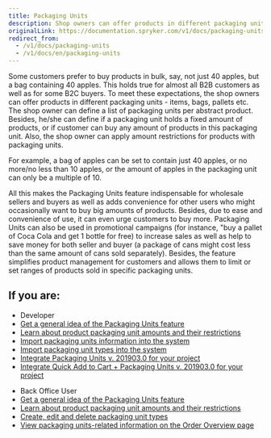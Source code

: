 ```yaml
---
title: Packaging Units
description: Shop owners can offer products in different packaging units - items, bags, pallets. Shop owner can define a list of packaging units per abstract product.
originalLink: https://documentation.spryker.com/v1/docs/packaging-units
redirect_from:
  - /v1/docs/packaging-units
  - /v1/docs/en/packaging-units
---
```


Some customers prefer to buy products in bulk, say, not just 40 apples, but a bag containing 40 apples. This holds true for almost all B2B customers as well as for some B2C buyers. To meet these expectations, the shop owners can offer products in different packaging units - items, bags, pallets etc. The shop owner can define a list of packaging units per abstract product. Besides, he/she can define if a packaging unit holds a fixed amount of products, or if customer can buy any amount of products in this packaging unit. Also, the shop owner can apply amount restrictions for products with packaging units.

For example, a bag of apples can be set to contain just 40 apples, or no more/no less than 10 apples, or the amount of apples in the packaging unit can only be a multiple of 10.

All this makes the Packaging Units feature indispensable for wholesale sellers and buyers as well as adds convenience for other users who might occasionally want to buy big amounts of products. Besides, due to ease and convenience of use, it can even urge customers to buy more. Packaging Units can also be used in promotional campaigns (for instance, "buy a pallet of Coca Cola and get 1 bottle for free) to increase sales as well as help to save money for both seller and buyer (a package of cans might cost less than the same amount of cans sold separately). Besides, the feature simplifies product management for customers and allows them to limit or set ranges of products sold in specific packaging units.

## If you are:

<div class="mr-container">
    <div class="mr-list-container">
        <!-- col1 -->
        <div class="mr-col">
            <ul class="mr-list mr-list-green">
                <li class="mr-title">Developer</li>
                <li><a href="https://documentation.spryker.com/v1/docs/packaging-units-overview" class="mr-link">Get a general idea of the Packaging Units feature</a></li>
                <li><a href="https://documentation.spryker.com/v1/docs/packaging-units-overview" class="mr-link">Learn about product packaging unit amounts and their restrictions</a></li>
                <li><a href="https://documentation.spryker.com/v1/docs/packaging-units-overview#importing-packaging-units-information" class="mr-link">Import packaging units information into the system</a></li>
                <li><a href="https://documentation.spryker.com/v1/docs/packaging-units-overview#importing-packaging-unit-types" class="mr-link">Import packaging unit types into the system</a></li>
                <li><a href="https://documentation.spryker.com/v1/docs/product-packaging-unit-feature-integration-201903" class="mr-link">Integrate Packaging Units v. 201903.0 for your project</a></li>
                <li><a href="https://documentation.spryker.com/v1/docs/quick-order-packaging-units-feature-integration-201903" class="mr-link">Integrate Quick Add to Cart + Packaging Units v. 201903.0 for your project</a></li>
            </ul>
        </div>
        <!-- col2 -->
        <div class="mr-col">
            <ul class="mr-list mr-list-blue">
                <li class="mr-title"> Back Office User</li>
                <li><a href="https://documentation.spryker.com/v1/docs/packaging-units-overview" class="mr-link">Get a general idea of the Packaging Units feature</a></li>
                <li><a href="https://documentation.spryker.com/v1/docs/packaging-units-overview#product-packaging-unit-amount" class="mr-link">Learn about product packaging unit amounts and their restrictions</a></li>
                <li><a href="https://documentation.spryker.com/v1/docs/packaging-units-overview#importing-packaging-unit-types" class="mr-link">Create, edit and delete packaging unit types</a></li>
                <li><a href="https://documentation.spryker.com/v1/docs/packaging-units-overview#importing-packaging-units-information" class="mr-link">View packaging units-related information on the Order Overview page</a></li>
            </ul>
        </div>
    </div>
</div>
